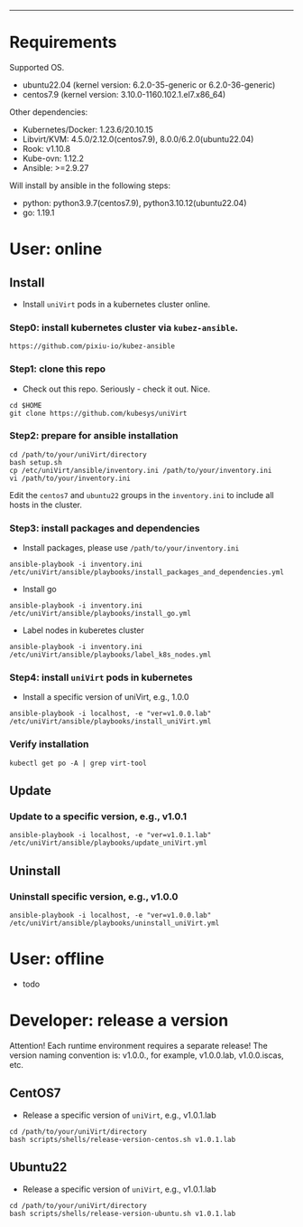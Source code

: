 
------------------------------------------------------------
# Requirements

Supported OS.

- ubuntu22.04 (kernel version: 6.2.0-35-generic or 6.2.0-36-generic)
- centos7.9 (kernel version: 3.10.0-1160.102.1.el7.x86_64)

Other dependencies:

- Kubernetes/Docker: 1.23.6/20.10.15
- Libvirt/KVM: 4.5.0/2.12.0(centos7.9), 8.0.0/6.2.0(ubuntu22.04)
- Rook: v1.10.8  
- Kube-ovn: 1.12.2        
- Ansible: >=2.9.27 

Will install by ansible in the following steps:

- python: python3.9.7(centos7.9), python3.10.12(ubuntu22.04)
- go: 1.19.1

# User: online

## Install
* Install `uniVirt` pods in a kubernetes cluster online.

### Step0: install kubernetes cluster via `kubez-ansible`.
```
https://github.com/pixiu-io/kubez-ansible
```

### Step1: clone this repo
    
* Check out this repo. Seriously - check it out. Nice.

```
cd $HOME
git clone https://github.com/kubesys/uniVirt
```

### Step2: prepare for ansible installation

```
cd /path/to/your/uniVirt/directory
bash setup.sh
cp /etc/uniVirt/ansible/inventory.ini /path/to/your/inventory.ini
vi /path/to/your/inventory.ini
```
Edit the `centos7` and `ubuntu22` groups in the `inventory.ini` to include all hosts in the cluster.

### Step3: install packages and dependencies

* Install packages, please use `/path/to/your/inventory.ini`

```
ansible-playbook -i inventory.ini /etc/uniVirt/ansible/playbooks/install_packages_and_dependencies.yml
```

* Install go

```
ansible-playbook -i inventory.ini /etc/uniVirt/ansible/playbooks/install_go.yml
```

* Label nodes in kuberetes cluster

```
ansible-playbook -i inventory.ini /etc/uniVirt/ansible/playbooks/label_k8s_nodes.yml
```

### Step4: install `uniVirt` pods in kubernetes

* Install a specific version of uniVirt, e.g., 1.0.0

```
ansible-playbook -i localhost, -e "ver=v1.0.0.lab" /etc/uniVirt/ansible/playbooks/install_uniVirt.yml
```

### Verify installation

```
kubectl get po -A | grep virt-tool
```

## Update

### Update to a specific version, e.g., v1.0.1

```
ansible-playbook -i localhost, -e "ver=v1.0.1.lab" /etc/uniVirt/ansible/playbooks/update_uniVirt.yml
```


## Uninstall

### Uninstall specific version, e.g., v1.0.0

```
ansible-playbook -i localhost, -e "ver=v1.0.0.lab" /etc/uniVirt/ansible/playbooks/uninstall_uniVirt.yml
```

# User: offline

* todo

# Developer: release a version
Attention! Each runtime environment requires a separate release! The version naming convention is: v1.0.0.<environment location>, for example, v1.0.0.lab, v1.0.0.iscas, etc.

## CentOS7
* Release a specific version of `uniVirt`, e.g., v1.0.1.lab

```
cd /path/to/your/uniVirt/directory
bash scripts/shells/release-version-centos.sh v1.0.1.lab
```

## Ubuntu22
* Release a specific version of `uniVirt`, e.g., v1.0.1.lab

```
cd /path/to/your/uniVirt/directory
bash scripts/shells/release-version-ubuntu.sh v1.0.1.lab
```
